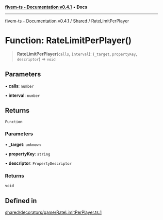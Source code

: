 [**fivem-ts - Documentation v0.4.1**](../../../README.md) • **Docs**

***

[fivem-ts - Documentation v0.4.1](../../../README.md) / [Shared](../README.md) / RateLimitPerPlayer

# Function: RateLimitPerPlayer()

> **RateLimitPerPlayer**(`calls`, `interval`): (`_target`, `propertyKey`, `descriptor`) => `void`

## Parameters

• **calls**: `number`

• **interval**: `number`

## Returns

`Function`

### Parameters

• **\_target**: `unknown`

• **propertyKey**: `string`

• **descriptor**: `PropertyDescriptor`

### Returns

`void`

## Defined in

[shared/decorators/game/RateLimitPerPlayer.ts:1](https://github.com/Purpose-Dev/fivem-ts/blob/main/src/shared/decorators/game/RateLimitPerPlayer.ts#L1)
